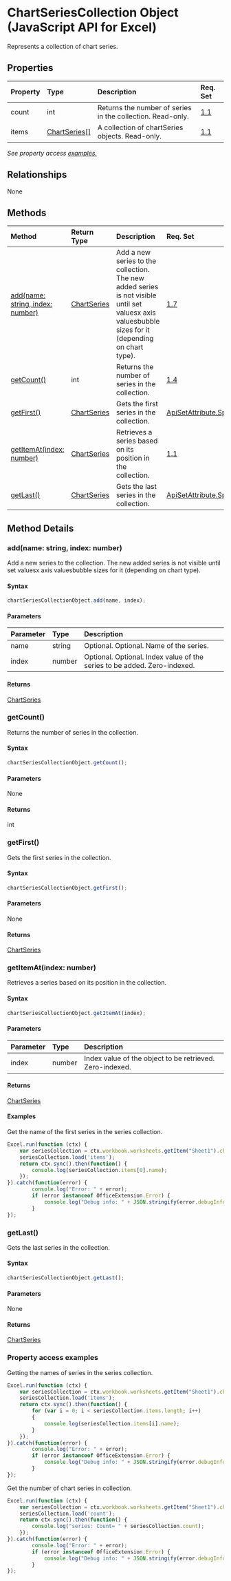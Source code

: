 # ChartSeriesCollection Object (JavaScript API for Excel)

Represents a collection of chart series.

## Properties

| Property	   | Type	|Description| Req. Set|
|:---------------|:--------|:----------|:----|
|count|int|Returns the number of series in the collection. Read-only.|[1.1](../requirement-sets/excel-api-requirement-sets.md)|
|items|[ChartSeries[]](chartseries.md)|A collection of chartSeries objects. Read-only.|[1.1](../requirement-sets/excel-api-requirement-sets.md)|

_See property access [examples.](#property-access-examples)_

## Relationships
None


## Methods

| Method		   | Return Type	|Description| Req. Set|
|:---------------|:--------|:----------|:----|
|[add(name: string, index: number)](#addname-string-index-number)|[ChartSeries](chartseries.md)|Add a new series to the collection. The new added series is not visible until set valuesx axis valuesbubble sizes for it (depending on chart type).|[1.7](../requirement-sets/excel-api-requirement-sets.md)|
|[getCount()](#getcount)|int|Returns the number of series in the collection.|[1.4](../requirement-sets/excel-api-requirement-sets.md)|
|[getFirst()](#getfirst)|[ChartSeries](chartseries.md)|Gets the first series in the collection.|[ApiSetAttribute.Spec](../requirement-sets/excel-api-requirement-sets.md)|
|[getItemAt(index: number)](#getitematindex-number)|[ChartSeries](chartseries.md)|Retrieves a series based on its position in the collection.|[1.1](../requirement-sets/excel-api-requirement-sets.md)|
|[getLast()](#getlast)|[ChartSeries](chartseries.md)|Gets the last series in the collection.|[ApiSetAttribute.Spec](../requirement-sets/excel-api-requirement-sets.md)|

## Method Details


### add(name: string, index: number)
Add a new series to the collection. The new added series is not visible until set valuesx axis valuesbubble sizes for it (depending on chart type).

#### Syntax
```js
chartSeriesCollectionObject.add(name, index);
```

#### Parameters
| Parameter	   | Type	|Description|
|:---------------|:--------|:----------|
|name|string|Optional. Optional. Name of the series.|
|index|number|Optional. Optional. Index value of the series to be added. Zero-indexed.|

#### Returns
[ChartSeries](chartseries.md)

### getCount()
Returns the number of series in the collection.

#### Syntax
```js
chartSeriesCollectionObject.getCount();
```

#### Parameters
None

#### Returns
int

### getFirst()
Gets the first series in the collection.

#### Syntax
```js
chartSeriesCollectionObject.getFirst();
```

#### Parameters
None

#### Returns
[ChartSeries](chartseries.md)

### getItemAt(index: number)
Retrieves a series based on its position in the collection.

#### Syntax
```js
chartSeriesCollectionObject.getItemAt(index);
```

#### Parameters
| Parameter	   | Type	|Description|
|:---------------|:--------|:----------|
|index|number|Index value of the object to be retrieved. Zero-indexed.|

#### Returns
[ChartSeries](chartseries.md)

#### Examples

Get the name of the first series in the series collection.

```js
Excel.run(function (ctx) { 
	var seriesCollection = ctx.workbook.worksheets.getItem("Sheet1").charts.getItem("Chart1").series;
	seriesCollection.load('items');
	return ctx.sync().then(function() {
		console.log(seriesCollection.items[0].name);
	});
}).catch(function(error) {
		console.log("Error: " + error);
		if (error instanceof OfficeExtension.Error) {
			console.log("Debug info: " + JSON.stringify(error.debugInfo));
		}
});
```


### getLast()
Gets the last series in the collection.

#### Syntax
```js
chartSeriesCollectionObject.getLast();
```

#### Parameters
None

#### Returns
[ChartSeries](chartseries.md)
### Property access examples
Getting the names of series in the series collection.

```js
Excel.run(function (ctx) { 
	var seriesCollection = ctx.workbook.worksheets.getItem("Sheet1").charts.getItem("Chart1").series;
	seriesCollection.load('items');
	return ctx.sync().then(function() {
		for (var i = 0; i < seriesCollection.items.length; i++)
		{
			console.log(seriesCollection.items[i].name);
		}
	});
}).catch(function(error) {
		console.log("Error: " + error);
		if (error instanceof OfficeExtension.Error) {
			console.log("Debug info: " + JSON.stringify(error.debugInfo));
		}
});
```

Get the number of chart series in collection.

```js
Excel.run(function (ctx) { 
	var seriesCollection = ctx.workbook.worksheets.getItem("Sheet1").charts.getItem("Chart1").series;
	seriesCollection.load('count');
	return ctx.sync().then(function() {
		console.log("series: Count= " + seriesCollection.count);
	});
}).catch(function(error) {
		console.log("Error: " + error);
		if (error instanceof OfficeExtension.Error) {
			console.log("Debug info: " + JSON.stringify(error.debugInfo));
		}
});
```

